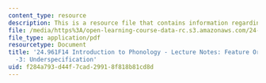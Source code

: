 ```yaml
---
content_type: resource
description: This is a resource file that contains information regarding underspecification.
file: /media/https%3A/open-learning-course-data-rc.s3.amazonaws.com/24-961-introduction-to-phonology-fall-2014/f284a793d44f7cad29918f818b81cd8d_MIT24_961F14_Lecture12.pdf
file_type: application/pdf
resourcetype: Document
title: '24.961F14 Introduction to Phonology - Lecture Notes: Feature Organization
  -3: Underspecification'
uid: f284a793-d44f-7cad-2991-8f818b81cd8d
---
```

